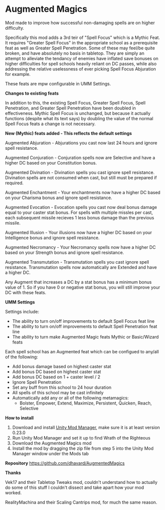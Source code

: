 # Augmented Magics
Mod made to improve how successful non-damaging spells are on higher difficulty.

Specifically this mod adds a 3rd teir of "Spell Focus" which is a Mythic Feat. It requires "Greater Spell Focus" in the appropriate school as a prerequisite feat as well as Greater Spell Penetration. Some of these may feel/be quite broken, and have absolutely no basis in tabletop. They are simply an attempt to alleviate the tendancy of enemies have inflated save bonuses on higher difficulties for spell schools heavily reliant on DC passes, while also addressing the relative uselessness of ever picking Spell Focus Abjuration for example.

These feats are mpw configurable in UMM Settings.

**Changes to existing feats**

In addition to this, the existing Spell Focus, Greater Spell Focus, Spell Penetration, and Greater Spell Penetration have been doubled in effectiveness. Mythic Spell Focus is unchanged, but because it actually functions (despite what its text says) by doubling the value of the normal Spell Focus feats a change is not necessary.

**New (Mythic) feats added - This reflects the default settings**

Augmented Abjuration - Abjurations you cast now last 24 hours and ignore spell resistance.

Augmented Conjuration - Conjuration spells now are Selective and have a higher DC based on your Constitution bonus.

Augmented Divination - Divination spells you cast ignore spell resistance. Divination spells are not consumed when cast, but still must be prepared if required.

Augmented Enchantment - Your enchantments now have a higher DC based on your Charisma bonus and ignore spell resistance.

Augmented Evocation - Evocation spells you cast now deal bonus damage equal to your caster stat bonus. For spells with multiple missles per cast, each subsequent missile recieves 1 less bonus damage than the previous missile.

Augmented Illusion - Your illusions now have a higher DC based on your Intelligence bonus and ignore spell resistance.

Augmented Necromancy - Your Necromancy spells now have a higher DC based on your Strength bonus and ignore spell resistance.

Augmented Transmutation - Transmutation spells you cast ignore spell resistance. Transmutation spells now automatically are Extended and have a higher DC.

Any Augment that increases a DC by a stat bonus has a minimum bonus value of 1. So if you have 0 or negative stat bonus, you will still improve your DC with these feats.

**UMM Settings**

Settings include:
- The ability to turn on/off improvements to default Spell Focus feat line
- The ability to turn on/off improvements to default Spell Penetration feat line
- The ability to turn make Augmented Magic feats Mythic or Basic/Wizard feats

Each spell school has an Augmented feat which can be configued to any/all of the following:
- Add bonus damage based on highest caster stat
- Add bonus DC based on highest caster stat
- Add bonus DC based on 1 + caster level / 2
- Ignore Spell Penetration
- Set any buff from this school to 24 hour duration
- All spells of this school may be cast infinitely
- Automatically add any or all of the following metamagics:
    - Bolster, Empower, Extend, Maximize, Persistent, Quicken, Reach, Selective


**How to install**

1. Download and install [Unity Mod Manager](https://github.com/newman55/unity-mod-manager), make sure it is at least version 0.23.0
2. Run Unity Mod Manager and set it up to find Wrath of the Righteous
3. Download the Augmented Magics mod
4. Install the mod by dragging the zip file from step 5 into the Unity Mod Manager window under the Mods tab

**Repository**
https://github.com/dhavard/AugmentedMagics

**Thanks**

Vek17 and their Tabletop Tweaks mod, couldn't understand how to actually do some of this stuff I couldn't dissect and take apart how your mod worked. 

RealityMachina and their Scaling Cantrips mod, for much the same reason.